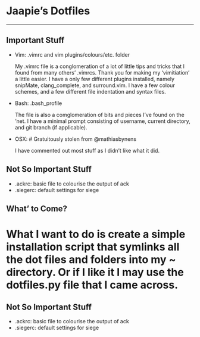# Jaapie&rsquo;s Dotfiles
---
## Important Stuff
*	Vim: .vimrc and vim plugins/colours/etc. folder

	My .vimrc file is a conglomeration of a lot of little tips and tricks that I found from many others&rsquo; .vimrcs. Thank you for making my &lsquo;vimitiation&rsquo; a little easier.
	I have a only few different plugins installed, namely snipMate, clang_complete, and surround.vim. I have a few colour schemes, and a few different file indentation and syntax files.

*	Bash: .bash_profile

	The file is also a comglomeration of bits and pieces I&rsquo;ve found on the &rsquo;net. I have a minimal prompt consisting of username, current directory, and git branch (if applicable).

* 	OSX: # Gratuitously stolen from @mathiasbynens

	I have commented out most stuff as I didn&rsquo;t like what it did.

## Not So Important Stuff
*	.ackrc: basic file to colourise the output of ack
*	.siegerc: default settings for siege

## What&rsquo; to Come?

What I want to do is create a simple installation script that symlinks all the dot files and folders into my ~ directory. Or if I like it I may use the dotfiles.py file that I came across.
=======
## Not So Important Stuff
*	.ackrc: basic file to colourise the output of ack
*	.siegerc: default settings for siege
